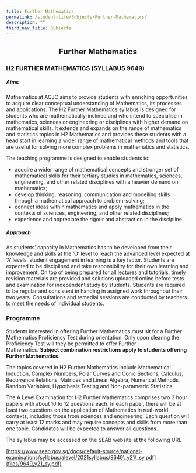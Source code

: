 ```yaml
---
title: Further Mathematics
permalink: /student-life/Subjects/Further-Mathematics/
description: ""
third_nav_title: Subjects
---
```

## <center> Further Mathematics </center>

### H2 FURTHER MATHEMATICS (SYLLABUS 9649)


  

##### Aims

  

Mathematics at ACJC aims to provide students with enriching opportunities to acquire clear conceptual understanding of Mathematics, its processes and applications. The H2 Further Mathematics syllabus is designed for students who are mathematically-inclined and who intend to specialise in mathematics, sciences or engineering or disciplines with higher demand on mathematical skills. It extends and expands on the range of mathematics and statistics topics in H2 Mathematics and provides these students with a head start in learning a wider range of mathematical methods and tools that are useful for solving more complex problems in mathematics and statistics.

  

The teaching programme is designed to enable students to:

*   acquire a wider range of mathematical concepts and stronger set of mathematical skills for their tertiary studies in mathematics, sciences, engineering, and other related disciplines with a heavier demand on mathematics;
*   develop thinking, reasoning, communication and modelling skills through a mathematical approach to problem-solving;
*   connect ideas within mathematics and apply mathematics in the contexts of sciences, engineering, and other related disciplines;
*   experience and appreciate the rigour and abstraction in the discipline.

  

##### Approach

  

As students’ capacity in Mathematics has to be developed from their knowledge and skills at the ‘O’ level to reach the advanced level expected at ‘A’ levels, student engagement in learning is a key factor. Students are expected to be disciplined and take responsibility for their own learning and improvement. On top of being prepared for all lectures and tutorials, timely revision materials are provided and solutions uploaded online before tests and examination for independent study by students. Students are required to be regular and consistent in handing in assigned work throughout their two years. Consultations and remedial sessions are conducted by teachers to meet the needs of individual students.

  

### Programme

  

Students interested in offering Further Mathematics must sit for a Further Mathematics Proficiency Test during orientation. Only upon clearing the Proficiency Test will they be permitted to offer Further Mathematics. **Subject combination restrictions apply to students offering Further Mathematics.**

  

The topics covered in H2 Further Mathematics include Mathematical Induction, Complex Numbers, Polar Curves and Conic Sections, Calculus, Recurrence Relations, Matrices and Linear Algebra, Numerical Methods, Random Variables, Hypothesis Testing and Non-parametric Statistics.

  

The A Level Examination for H2 Further Mathematics comprises two 3 hour papers with about 10 to 12 questions each. In each paper, there will be at least two questions on the application of Mathematics in real-world contexts, including those from sciences and engineering. Each question will carry at least 12 marks and may require concepts and skills from more than one topic. Candidates will be expected to answer all questions.

  

The syllabus may be accessed on the SEAB website at the following URL

  

[https://www.seab.gov.sg/docs/default-source/national-examinations/syllabus/alevel/2021syllabus/9649\_y21\_sy.pdf](files/9649_y21_sy.pdf)




